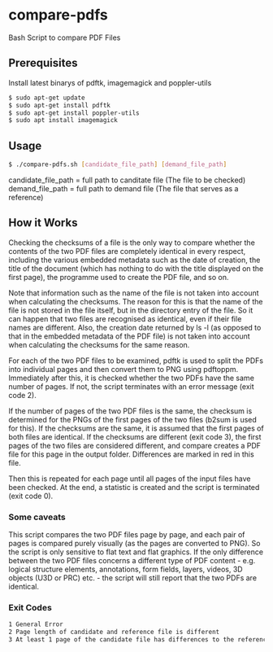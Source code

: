 # compare-pdfs
Bash Script to compare PDF Files

## Prerequisites
Install latest binarys of pdftk, imagemagick and poppler-utils  

```bash
$ sudo apt-get update
$ sudo apt-get install pdftk
$ sudo apt-get install poppler-utils 
$ sudo apt install imagemagick
```
## Usage 
```bash
$ ./compare-pdfs.sh [candidate_file_path] [demand_file_path]
```
candidate_file_path = full path to canditate file (The file to be checked)   
demand_file_path = full path to demand file (The file that serves as a reference)  

## How it Works

Checking the checksums of a file is the only way to compare whether the contents of the two PDF files are completely identical in every respect, including the various embedded metadata such as the date of creation, the title of the document (which has nothing to do with the title displayed on the first page), the programme used to create the PDF file, and so on.  

Note that information such as the name of the file is not taken into account when calculating the checksums. The reason for this is that the name of the file is not stored in the file itself, but in the directory entry of the file. So it can happen that two files are recognised as identical, even if their file names are different. Also, the creation date returned by ls -l (as opposed to that in the embedded metadata of the PDF file) is not taken into account when calculating the checksums for the same reason.  

For each of the two PDF files to be examined, pdftk is used to split the PDFs into individual pages and then convert them to PNG using pdftoppm. Immediately after this, it is checked whether the two PDFs have the same number of pages. If not, the script terminates with an error message (exit code 2).  

If the number of pages of the two PDF files is the same, the checksum is determined for the PNGs of the first pages of the two files (b2sum is used for this). If the checksums are the same, it is assumed that the first pages of both files are identical. If the checksums are different (exit code 3), the first pages of the two files are considered different, and compare creates a PDF file for this page in the output folder. Differences are marked in red in this file.  

Then this is repeated for each page until all pages of the input files have been checked. At the end, a statistic is created and the script is terminated (exit code 0).  

### Some caveats

This script compares the two PDF files page by page, and each pair of pages is compared purely visually (as the pages are converted to PNG). So the script is only sensitive to flat text and flat graphics. If the only difference between the two PDF files concerns a different type of PDF content - e.g. logical structure elements, annotations, form fields, layers, videos, 3D objects (U3D or PRC) etc. - the script will still report that the two PDFs are identical.  

### Exit Codes

```bash
1 General Error
2 Page length of candidate and reference file is different
3 At least 1 page of the candidate file has differences to the reference file
```